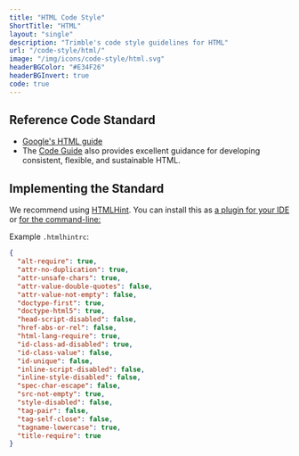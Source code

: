 ```yaml
---
title: "HTML Code Style"
ShortTitle: "HTML"
layout: "single"
description: "Trimble's code style guidelines for HTML"
url: "/code-style/html/"
image: "/img/icons/code-style/html.svg"
headerBGColor: "#E34F26"
headerBGInvert: true
code: true
---
```


## Reference Code Standard

- [Google's HTML guide](https://google.github.io/styleguide/htmlcssguide.html)
- The [Code Guide](https://codeguide.co/) also provides excellent guidance for developing consistent, flexible, and sustainable HTML.

## Implementing the Standard

We recommend using [HTMLHint](https://htmlhint.com). You can install this as [a plugin for your IDE](https://htmlhint.com/docs/user-guide/integrations/editor) or [for the command-line:](https://htmlhint.com/docs/user-guide/getting-started)

Example `.htmlhintrc`:

```json
{
  "alt-require": true,
  "attr-no-duplication": true,
  "attr-unsafe-chars": true,
  "attr-value-double-quotes": false,
  "attr-value-not-empty": false,
  "doctype-first": true,
  "doctype-html5": true,
  "head-script-disabled": false,
  "href-abs-or-rel": false,
  "html-lang-require": true,
  "id-class-ad-disabled": true,
  "id-class-value": false,
  "id-unique": false,
  "inline-script-disabled": false,
  "inline-style-disabled": false,
  "spec-char-escape": false,
  "src-not-empty": true,
  "style-disabled": false,
  "tag-pair": false,
  "tag-self-close": false,
  "tagname-lowercase": true,
  "title-require": true
}
```
